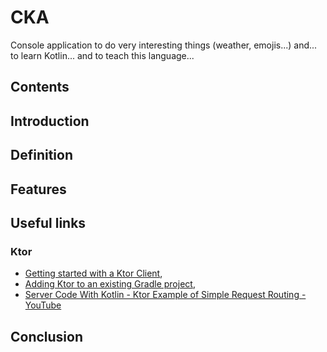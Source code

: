 # CKA

Console application to do very interesting things (weather, emojis...) and... to learn Kotlin... and to teach this language...

<a name="contents"></a>
## Contents

<a name="introduction"></a>
## Introduction

<a name="definition"></a>
## Definition

<a name="features"></a>
## Features

<a name="useful_links"></a>
## Useful links

<a name="ktor"></a>
### Ktor

* [Getting started with a Ktor Client](https://ktor.io/docs/getting-started-ktor-client.html),
* [Adding Ktor to an existing Gradle project](https://ktor.io/docs/gradle.html),
* [Server Code With Kotlin - Ktor Example of Simple Request Routing - YouTube](https://www.youtube.com/watch?v=zHQ7oBYSHrY)

<a name="conclusion"></a>
## Conclusion
